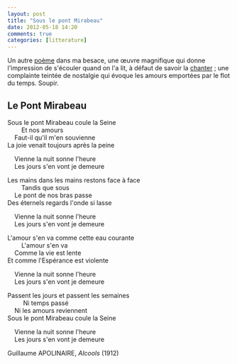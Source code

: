 ```yaml
---
layout: post
title: "Sous le pont Mirabeau"
date: 2012-05-18 14:20
comments: true
categories: [litterature]
---
```

Un autre [poème](http://bacfrancais.chez.com/pontmirabeau.html) dans ma besace, une œuvre magnifique qui donne l'impression de s'écouler quand on l'a lit, à défaut de savoir la [chanter](http://www.youtube.com/watch?v=DvOeX9b4Tp4) ; une complainte teintée de nostalgie qui évoque les amours emportées par le flot du temps. Soupir.
<!--more-->
Le Pont Mirabeau
----
Sous le pont Mirabeau coule la Seine  
&nbsp;&nbsp;&nbsp;&nbsp;&nbsp;&nbsp;&nbsp;&nbsp;Et nos amours  
&nbsp;&nbsp;&nbsp;&nbsp;Faut-il qu'il m'en souvienne  
La joie venait toujours après la peine

&nbsp;&nbsp;&nbsp;&nbsp;Vienne la nuit sonne l'heure  
&nbsp;&nbsp;&nbsp;&nbsp;Les jours s'en vont je demeure
 
Les mains dans les mains restons face à face  
&nbsp;&nbsp;&nbsp;&nbsp;&nbsp;&nbsp;&nbsp;&nbsp;Tandis que sous  
&nbsp;&nbsp;&nbsp;&nbsp;Le pont de nos bras passe  
Des éternels regards l'onde si lasse
 
&nbsp;&nbsp;&nbsp;&nbsp;Vienne la nuit sonne l'heure  
&nbsp;&nbsp;&nbsp;&nbsp;Les jours s'en vont je demeure
 
L'amour s'en va comme cette eau courante  
&nbsp;&nbsp;&nbsp;&nbsp;&nbsp;&nbsp;&nbsp;&nbsp;L'amour s'en va  
&nbsp;&nbsp;&nbsp;&nbsp;Comme la vie est lente  
Et comme l'Espérance est violente
 
&nbsp;&nbsp;&nbsp;&nbsp;Vienne la nuit sonne l'heure  
&nbsp;&nbsp;&nbsp;&nbsp;Les jours s'en vont je demeure
 
Passent les jours et passent les semaines  
&nbsp;&nbsp;&nbsp;&nbsp;&nbsp;&nbsp;&nbsp;&nbsp;&nbsp;Ni temps passé  
&nbsp;&nbsp;&nbsp;&nbsp;Ni les amours reviennent  
Sous le pont Mirabeau coule la Seine
 
&nbsp;&nbsp;&nbsp;&nbsp;Vienne la nuit sonne l'heure  
&nbsp;&nbsp;&nbsp;&nbsp;Les jours s'en vont je demeure

Guillaume APOLINAIRE, _Alcools_ (1912)
